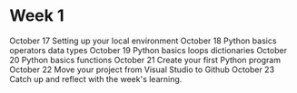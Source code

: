 # Week 1
October 17 Setting up your local environment
October 18 Python basics operators  data types
October 19 Python basics loops  dictionaries
October 20 Python basics functions
October 21 Create your first Python program
October 22 Move your project from Visual Studio to Github
October 23 Catch up and reflect with the week's learning.